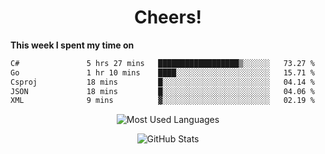 <h1 align="center">Cheers!</h1>

**This week I spent my time on**
<!--START_SECTION:waka-->

```txt
C#               5 hrs 27 mins   ██████████████████▒░░░░░░   73.27 %
Go               1 hr 10 mins    ████░░░░░░░░░░░░░░░░░░░░░   15.71 %
Csproj           18 mins         █░░░░░░░░░░░░░░░░░░░░░░░░   04.14 %
JSON             18 mins         █░░░░░░░░░░░░░░░░░░░░░░░░   04.06 %
XML              9 mins          ▓░░░░░░░░░░░░░░░░░░░░░░░░   02.19 %
```

<!--END_SECTION:waka-->

<p align="center"><img src="https://github-readme-stats.vercel.app/api/top-langs/?username=thnkrn&layout=compact&hide=html&theme=tokyonight" alt="Most Used Languages" /></p>

<p align="center"><img src="https://github-readme-stats.vercel.app/api?username=thnkrn&show_icons=true&count_private=true&theme=tokyonight&show=reviews&hide_rank=false&rank_icon=github" alt="GitHub Stats" /></p>

<!-- <p align="center"><a href="https://wakatime.com"><img src="https://wakatime.com/share/@thnkrn/40092326-d1bd-471b-89da-9a7c63939402.png" /></p>
 -->
